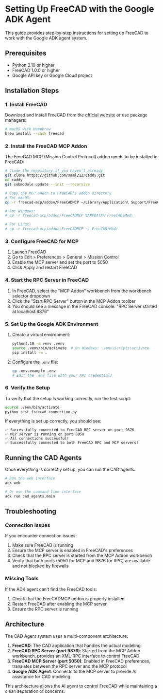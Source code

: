 # Setting Up FreeCAD with the Google ADK Agent

This guide provides step-by-step instructions for setting up FreeCAD to work with the Google ADK agent system.

## Prerequisites

- Python 3.10 or higher
- FreeCAD 1.0.0 or higher
- Google API key or Google Cloud project

## Installation Steps

### 1. Install FreeCAD

Download and install FreeCAD from the [official website](https://www.freecad.org/downloads.php) or use package managers:

```bash
# macOS with Homebrew
brew install --cask freecad
```

### 2. Install the FreeCAD MCP Addon

The FreeCAD MCP (Mission Control Protocol) addon needs to be installed in FreeCAD:

```bash
# Clone the repository if you haven't already
git clone https://github.com/saml212/caddy.git
cd caddy
git submodule update --init --recursive

# Copy the MCP addon to FreeCAD's addon directory
# For macOS:
cp -r freecad-mcp/addon/FreeCADMCP ~/Library/Application\ Support/FreeCAD/Mod/

# For Windows:
# cp -r freecad-mcp/addon/FreeCADMCP %APPDATA%\FreeCAD\Mod\

# For Linux:
# cp -r freecad-mcp/addon/FreeCADMCP ~/.FreeCAD/Mod/
```

### 3. Configure FreeCAD for MCP

1. Launch FreeCAD
2. Go to Edit > Preferences > General > Mission Control
3. Enable the MCP server and set the port to 5050
4. Click Apply and restart FreeCAD

### 4. Start the RPC Server in FreeCAD

1. In FreeCAD, select the "MCP Addon" workbench from the workbench selector dropdown
2. Click the "Start RPC Server" button in the MCP Addon toolbar
3. You should see a message in the FreeCAD console: "RPC Server started at localhost:9876"

### 5. Set Up the Google ADK Environment

1. Create a virtual environment:
   ```bash
   python3.10 -m venv .venv
   source .venv/bin/activate  # On Windows: .venv\Scripts\activate
   pip install -e .
   ```

2. Configure the `.env` file:
   ```bash
   cp .env.example .env
   # Edit the .env file with your API credentials
   ```

### 6. Verify the Setup

To verify that the setup is working correctly, run the test script:

```bash
source .venv/bin/activate
python test_freecad_connection.py
```

If everything is set up correctly, you should see:
```
✅ Successfully connected to FreeCAD RPC server on port 9876
✅ MCP server is running on port 5050
✅ All connections successful!
✅ Successfully connected to both FreeCAD RPC and MCP servers!
```

## Running the CAD Agents

Once everything is correctly set up, you can run the CAD agents:

```bash
# Run the web interface
adk web

# Or use the command line interface
adk run cad_agents.main
```

## Troubleshooting

### Connection Issues

If you encounter connection issues:

1. Make sure FreeCAD is running
2. Ensure the MCP server is enabled in FreeCAD's preferences
3. Check that the RPC server is started from the MCP Addon workbench
4. Verify that both ports (5050 for MCP and 9876 for RPC) are available and not blocked by firewalls

### Missing Tools

If the ADK agent can't find the FreeCAD tools:

1. Check that the FreeCADMCP addon is properly installed
2. Restart FreeCAD after enabling the MCP server
3. Ensure the RPC server is running

## Architecture

The CAD Agent system uses a multi-component architecture:

1. **FreeCAD**: The CAD application that handles the actual modeling
2. **FreeCAD RPC Server (port 9876)**: Started from the MCP Addon workbench, provides an XML-RPC interface to control FreeCAD
3. **FreeCAD MCP Server (port 5050)**: Enabled in FreeCAD preferences, translates between the RPC server and the MCP protocol
4. **Google ADK Agent**: Connects to the MCP server to provide AI assistance for CAD modeling

This architecture allows the AI agent to control FreeCAD while maintaining a clean separation of concerns. 
